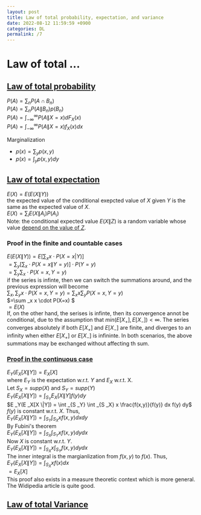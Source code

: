 ```yaml
---
layout: post
title: Law of total probability, expectation, and variance
date: 2022-08-12 11:59:59 +0900
categories: DL
permalink: /7
---
```


# Law of total ...

## [Law of total probability](https://en.wikipedia.org/wiki/Law_of_total_probability) 

$P(A) = \sum _n P(A\cap B _n)$ <br>
$P(A) = \sum _n P(A \|B _n) p(B _n)$ <br>
$P(A) = \int _{-\infty}^{\infty} P(A\|X=x)dF _X (x)$ <br>
$P(A) = \int _{-\infty}^{\infty} P(A\|X=x)f _X (x) dx$ <br>

Marginalization
- $p(x) = \sum _y p(x,y)$
- $p(x) = \int _y p(x,y)dy$


## [Law of total expectation](https://en.wikipedia.org/wiki/Law_of_total_expectation)

$E(X) = E(E(X \| Y))$ <br>
the expected value of the conditional exepcted value of $X$ given $Y$ is the same as the expected value of $X$. <br>
$E(X) = \sum _i E(X \| A _i)P(A _i)$ <br>
Note: the conditional expected value $E(X \| Z)$ is a random variable whose value <u>depend on the value of $Z$</u>. <br>

### Proof in the finite and countable cases

$E(E(X \| Y))=E[\sum _x x\cdot P(X=x | Y)]$ <br>
$=\sum _y [\sum _x \cdot P(X=x \| Y=y)] \cdot P(Y=y)$ <br>
$=\sum _y \sum_x \cdot P(X=x, Y=y)$ <br>
if the series is infinte, then we can switch the summations around, and the previous expression will become <br>
$\sum _x, \sum_y x \cdot P(X=x, Y=y)=\sum _x x \sum _y P(X=x, Y=y)$ <br>
$=\sum _x x \cdot P(X=x) $ <br>
$=E(X)$ <br>
If, on the other hand, the serises is infinte, then its convergence annot be conditional, due to the assumption that $min(E[X _+], E[X _-])<\infty$. The series converges absolutely if both $E[X _+]$ and $E[X _-]$ are finite, and diverges to an infinity when either $E[X _+]$ or $E[X _-]$ is infininte. In both scenarios, the above summations may be exchanged without affecting th sum. <br>

### [Proof in the continuous case](https://math.stackexchange.com/questions/1353418/expected-value-proof-law-of-total-expectation)

$E _Y(E _X[X\|Y]) = E _X[X]$ <br>
where $E _Y$ is the expectation w.r.t. $Y$ and $E _X$ w.r.t. X. <br>
Let $S _X = supp(X)$ and $S _Y = supp(Y)$ <br>
$E _Y(E _X[X \|Y]) = \int _{S _Y} E _X[X \| Y] f(y)dy$ <br>
$E _Y(E _X[X \|Y]) = \int _{S _Y} \int _{S _X} x \frac{f(x,y)}{f(y)} dx f(y) dy$ <br>
$f(y)$ is constant w.r.t. $X$. Thus, <br>
$E _Y(E _X[X \|Y]) = \int _{S _Y} \int _{S _X} x f(x,y)dx dy$ <br>
By Fubini's theorem <br>
$E _Y(E _X[X \|Y]) = \int _{S _X} \int _{S _Y} x f(x,y)dy dx$ <br>
Now $X$ is constant w.r.t. $Y$. <br>
$E _Y(E _X[X \|Y]) = \int _{S _X} x \int _{S _Y} f(x,y) dy dx$ <br>
The inner integral is the margianlization from $f(x,y)$ to $f(x)$. Thus, <br>
$E _Y(E _X[X \|Y]) = \int _{S _X} x f(x)dx$ <br>
$=E _X[X]$ <br>
This proof also exists in a measure theoretic context which is more general. The Widipedia article is quite good. <br>

## [Law of total Variance](https://en.wikipedia.org/wiki/Law_of_total_variance)
